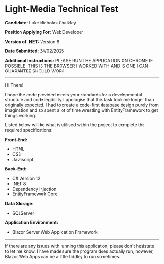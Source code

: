 # Light-Media Technical Test
**Candidate:** Luke Nicholas Chalkley

**Position Applying For:** Web Developer

**Version of .NET:** Version 8

**Date Submitted:** 24/02/2025

**Additional Instructions:** PLEASE RUN THE APPLICATION ON CHROME IF POSSIBLE. THIS IS THE BROWSER I WORKED WITH AND IS ONE I CAN GUARANTEE SHOULD WORK.

---

Hi There!

I hope the code provided meets your standards for a developmental structure and code legibility. I apologise that this task took me longer than originally expected. I had to create a code-first database design purely from imagination and so spent a lot of time wrestling with EntityFramework to get things working.

Listed below will be what is utilised within the project to complete the required specifications:

**Front-End:**
* HTML
* CSS
* Javascript

**Back-End:**
* C# Version 12
* .NET 8
* Dependency Injection
* EntityFramework Core

**Data Storage:**
* SQLServer

**Application Environment:**
* Blazor Server Web Application Framework

---

If there are any issues with running this application, please don't hesistate to let me know. I have made sure the program does actually run, however, Blazor Web Apps can be a little fiddley to run sometimes.

